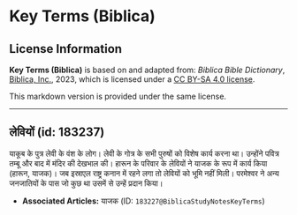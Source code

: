 # Key Terms (Biblica)

## License Information

**Key Terms (Biblica)** is based on and adapted from: _Biblica Bible Dictionary_, [Biblica, Inc.](https://www.biblica.com/), 2023, which is licensed under a [CC BY-SA 4.0 license](https://creativecommons.org/licenses/by-sa/4.0/legalcode.en).

This markdown version is provided under the same license.



--------------------------------

## लेवियों (id: 183237)

याकूब के पुत्र लेवी के वंश के लोग। लेवी के गोत्र के सभी पुरुषों को विशेष कार्य करना था। उन्होंने पवित्र तम्बू और बाद में मंदिर की देखभाल की। हारून के परिवार के लेवियों ने याजक के रूप में कार्य किया (हारून, याजक)। जब इस्राएल राष्ट्र कनान में रहने लगा तो लेवियों को भूमि नहीं मिली। परमेश्वर ने अन्य जनजातियों के पास जो कुछ था उसमें से उन्हें प्रदान किया।

* **Associated Articles:** याजक (ID: `183227@BiblicaStudyNotesKeyTerms`)

